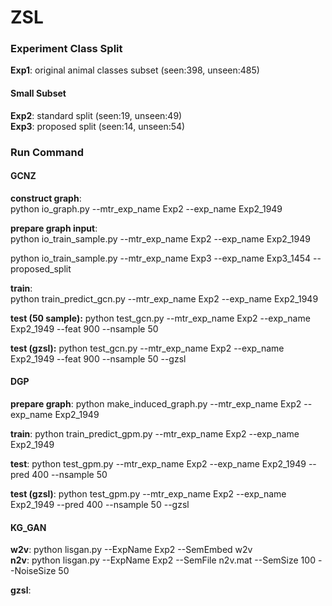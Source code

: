 # ZSL

### Experiment Class Split 
**Exp1**: original animal classes subset (seen:398, unseen:485)

#### Small Subset
**Exp2**: standard split (seen:19, unseen:49)  
**Exp3**: proposed split (seen:14, unseen:54)


### Run Command

#### GCNZ

**construct graph**:  
python io_graph.py --mtr_exp_name Exp2 --exp_name Exp2_1949

**prepare graph input**:  
python io_train_sample.py --mtr_exp_name Exp2 --exp_name Exp2_1949

python io_train_sample.py --mtr_exp_name Exp3 --exp_name Exp3_1454 --proposed_split

**train**:  
python train_predict_gcn.py --mtr_exp_name Exp2 --exp_name Exp2_1949

**test (50 sample):**
python test_gcn.py --mtr_exp_name Exp2 --exp_name Exp2_1949 --feat 900 --nsample 50 

**test (gzsl):**
python test_gcn.py --mtr_exp_name Exp2 --exp_name Exp2_1949 --feat 900 --nsample 50 --gzsl

#### DGP
**prepare graph**:
python make_induced_graph.py --mtr_exp_name Exp2 --exp_name Exp2_1949

**train**:
python train_predict_gpm.py --mtr_exp_name Exp2 --exp_name Exp2_1949

**test**:
python test_gpm.py --mtr_exp_name Exp2 --exp_name Exp2_1949 --pred 400 --nsample 50

**test (gzsl)**:
python test_gpm.py --mtr_exp_name Exp2 --exp_name Exp2_1949 --pred 400 --nsample 50 --gzsl


#### KG_GAN  
**w2v**: python lisgan.py --ExpName Exp2 --SemEmbed w2v  
**n2v**: python lisgan.py --ExpName Exp2 --SemFile n2v.mat --SemSize 100 --NoiseSize 50  

**gzsl**: 
